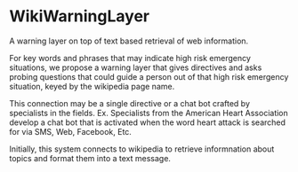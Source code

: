 # WikiWarningLayer
A warning layer on top of text based retrieval of web information.

For key words and phrases that may indicate high risk emergency situations, we propose a warning layer that gives directives and asks probing questions that could guide a person out of that high risk emergency situation, keyed by the wikipedia page name.

This connection may be a single directive or a chat bot crafted by specialists in the fields. Ex. Specialists from the American Heart Association develop a chat bot that is activated when the word heart attack is searched for via SMS, Web, Facebook, Etc.

Initially, this system connects to wikipedia to retrieve informnation about topics and format them into a text message.
